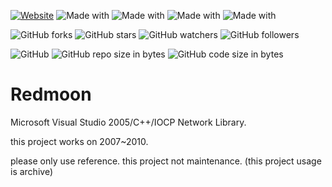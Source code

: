 [![Website](https://img.shields.io/website-up-down-green-red/http/shields.io.svg?label=elky-essay)](https://elky84.github.io)
![Made with](https://img.shields.io/badge/made%20with-IOCP-black.svg)
![Made with](https://img.shields.io/badge/made%20with-ODBC-black.svg)
![Made with](https://img.shields.io/badge/made%20with-C++-yellowgreen.svg)
![Made with](https://img.shields.io/badge/made%20with-boost-orange.svg)

![GitHub forks](https://img.shields.io/github/forks/elky84/redmoon.svg?style=social&label=Fork)
![GitHub stars](https://img.shields.io/github/stars/elky84/redmoon.svg?style=social&label=Stars)
![GitHub watchers](https://img.shields.io/github/watchers/elky84/redmoon.svg?style=social&label=Watch)
![GitHub followers](https://img.shields.io/github/followers/elky84.svg?style=social&label=Follow)

![GitHub](https://img.shields.io/github/license/mashape/apistatus.svg)
![GitHub repo size in bytes](https://img.shields.io/github/repo-size/elky84/redmoon.svg)
![GitHub code size in bytes](https://img.shields.io/github/languages/code-size/elky84/redmoon.svg)


# Redmoon

Microsoft Visual Studio 2005/C++/IOCP Network Library.

this project works on 2007~2010.

please only use reference. this project not maintenance. (this project usage is archive)
